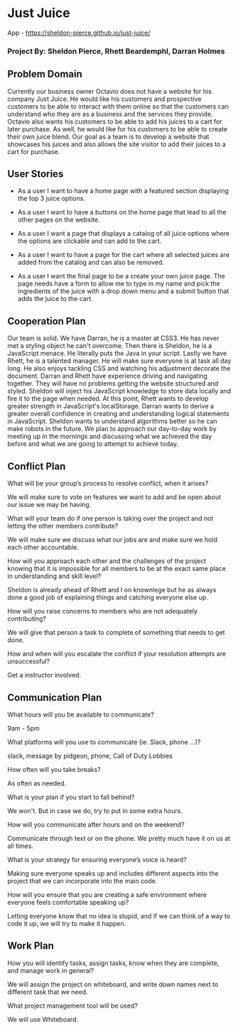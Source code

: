 # Just Juice

App - https://sheldon-pierce.github.io/just-juice/

### Project By: Sheldon Pierce, Rhett Beardemphl, Darran Holmes

## Problem Domain 

Currently our business owner Octavio does not have a website for his company Just Juice. He would like his customers and prospective customers to be able to interact with them online so that the customers can understand who they are as a business and the services they provide. Octavio also wants his customers to be able to add his juices to a cart for later purchase. As well, he would like for his customers to be able to create their own juice blend. Our goal as a team is to  develop a website that showcases his juices and also allows the site visitor to add their juices to a cart for purchase.

## User Stories

- As a user I want to have a home page with a featured section displaying the top 3 juice options.

- As a user I want to have a buttons on the home page that lead to all the other pages on the website.

- As a user I want a page that displays a catalog of all juice options where the options are clickable and can add to the cart.

- As a user I want to have a page for the cart where all selected juices are added from the catalog and can also be removed.

- As a user I want the final page to be a create your own juice page. The page needs have a form to allow me to type in my name and pick the ingredients of the juice with a drop down menu and a submit button that adds the juice to the cart.

## Cooperation Plan

Our team is solid. We have Darran, he is a master at CSS3. He has never met a styling object he can't overcome. Then there is Sheldon, he is a JavaScript menace. He literally puts the Java in your script. Lastly we have Rhett, he is a talented manager. He will make sure everyone is at task all day long. He also enjoys tackling CSS and watching his adjustment decorate the document. Darran and Rhett have experience driving and navigating together. They will have no problems getting the website structured and styled. Sheldon will inject his JavaScript knowledge to store data locally and fire it to the page when needed. At this point, Rhett wants to develop greater strength in JavaScript's localStorage. Darran wants to derive a greater overall confidence in creating and understanding logical statements in JavaScript. Sheldon wants to understand algorithms better so he can make robots in the future. We plan to approach our day-to-day work by meeting up in the mornings and discussing what we achieved the day before and what we are going to attempt to achieve today. 

## Conflict Plan

What will be your group’s process to resolve conflict, when it arises?

We will make sure to vote on features we want to add and be open about our issue we may be having.

What will your team do if one person is taking over the project and not letting the other members contribute?

We will make sure we discuss what our jobs are and make sure we hold each other accountable.

How will you approach each other and the challenges of the project knowing that it is impossible for all members to be at the exact same place in understanding and skill level?

Sheldon is already ahead of Rhett and I on knownlege but he as always done a good job of explaining things and catching everyone else up.

How will you raise concerns to members who are not adequately contributing?

We will give that person a task to complete of something that needs to get done.

How and when will you escalate the conflict if your resolution attempts are unsuccessful?

Get a instructor involved.

## Communication Plan

What hours will you be available to communicate?

9am - 5pm

What platforms will you use to communicate (ie. Slack, phone …)?

slack, message by pidgeon, phone, Call of Duty Lobbies

How often will you take breaks?

As often as needed.

What is your plan if you start to fall behind?

We won't. But in case we do, try to put in some extra hours. 

How will you communicate after hours and on the weekend?

Communicate through text or on the phone. We pretty much have it on us at all times.

What is your strategy for ensuring everyone’s voice is heard?

Making sure everyone speaks up and includes different aspects into the project that we can incorporate into the main code. 

How will you ensure that you are creating a safe environment where everyone feels comfortable speaking up?

Letting everyone know that no idea is stupid, and if we can think of a way to code it up, we will try to make it happen.

## Work Plan

How you will identify tasks, assign tasks, know when they are complete, and manage work in general?

We will assign the project on whiteboard, and write down names next to different task that we need.

What project management tool will be used?

We will use Whiteboard.
